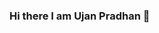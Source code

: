 ### Hi there I am Ujan Pradhan 👋

<!--
**2003UJAN/2003UJAN** is a ✨ _special_ ✨ repository because its `README.md` (this file) appears on your GitHub profile.

Here are some ideas to get you started:

- 🔭 I’m currently working on ...
- 🌱 I’m currently learning: Machine Learning and ReactJs
- 📫 How to reach me:
- 😄 Pronouns: He/Him
- ⚡ Fun fact:I'm more productive at night
-->
